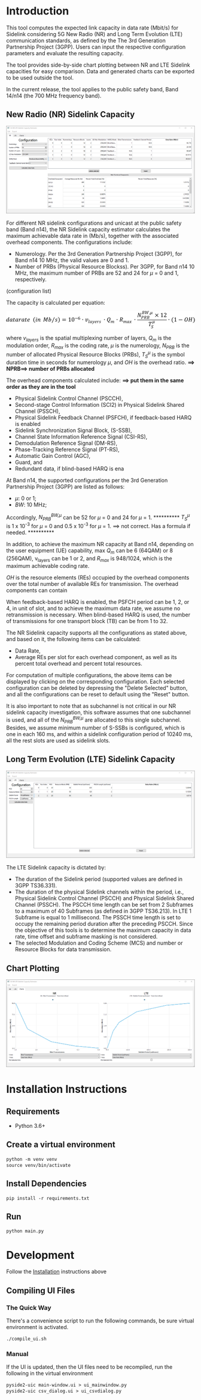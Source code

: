 # Introduction
This tool computes the expected link capacity in data rate (Mbit/s) for Sidelink considering 5G New Radio (NR) and Long Term Evolution (LTE) communication standards, as defined by the The 3rd Generation Partnership Project (3GPP). Users can input the respective configuration parameters and evaluate the resulting capacity.

The tool provides side-by-side chart plotting between NR and LTE Sidelink capacities for easy comparison. Data and generated charts can be exported to be used outside the tool.

In the current release, the tool applies to the public safety band, Band 14/n14 (the 700 MHz frequency band).

## New Radio (NR) Sidelink Capacity
![Application Screenshot NR](preview-screenshot-NR.png)

For different NR sidelink configurations and unicast at the public safety band (Band n14), the NR Sidelink capacity estimator calculates the maximum achievable data rate in (Mb/s), together with the associated overhead components. The configurations include:

- Numerology. Per the 3rd Generation Partnership Project (3GPP), for Band n14 10 MHz, the valid values are 0 and 1.
- Number of PRBs (Physical Resource Blockss). Per 3GPP, for Band n14 10 MHz, the maximum number of PRBs are 52 and 24 for *&mu;* = 0 and 1, respectively.

(configuration list)

The capacity is calculated per equation:

![Application Screenshot LTE](capacity_eq.png)

where *v<sub>layers</sub>* is the spatial multiplexing number of layers, *Q<sub>m</sub>* is the modulation order, *R<sub>max</sub>* is the coding rate, *&mu;* is the numerology, *N<sub>PRB</sub>* is the number of allocated Physical Resource Blocks (PRBs), *T<sub>S</sub><sup>&mu;</sup>* is the symbol duration time in seconds for numerology *&mu;*, and *OH* is the overhead ratio.  **==> NPRB==> number of PRBs allocated**

The overhead components calculated include: **==> put them in the same order as they are in the tool**

- Physical Sidelink Control Channel (PSCCH),
- Second-stage Control Information (SCI2) in Physical Sidelink Shared Channel (PSSCH),
- Physical Sidelink Feedback Channel (PSFCH), if feedback-based HARQ is enabled
- Sidelink Synchronization Signal Block, (S-SSB),
- Channel State Information Reference Signal (CSI-RS),
- Demodulation Reference Signal (DM-RS),
- Phase-Tracking Reference Signal (PT-RS),
- Automatic Gain Control (AGC),
- Guard, and
- Redundant data, if blind-based HARQ is ena

At Band n14, the supported configurations per the 3rd Generation Partnership Project (3GPP) are listed as follows:

- *&mu;*: 0 or 1;
- *BW*: 10 MHz;

Accordingly, *N<sub>PRB</sub><sup>BW,&mu;</sup>* can be 52 for *&mu;* = 0 and 24 for *&mu;* = 1. ********** *T<sub>S</sub><sup>&mu;</sup>* is 1 x 10<sup>-3</sup> for *&mu;* = 0 and 0.5 x 10<sup>-3</sup> for *&mu;* = 1. ==> not correct.  Has a formula if needed. **********

In addition, to achieve the maximum NR capacity at Band n14, depending on the user equipment (UE) capability, max *Q<sub>m</sub>* can be 6 (64QAM) or 8 (256QAM), v<sub>layers</sub> can be 1 or 2, and *R<sub>max</sub>* is 948/1024, which is the maximum achievable coding rate.

*OH* is the resource elements (REs) occupied by the overhead components over the total number of available REs for transmission. The overhead components can contain 

When feedback-based HARQ is enabled, the PSFCH period can be 1, 2, or 4, in unit of slot, and to achieve the maximum data rate, we assume no retransmission is necessary. When blind-based HARQ is used, the number of transmissions for one transport block (TB) can be from 1 to 32.

The NR Sidelink capacity supports all the configurations as stated above, and based on it, the following items can be calculated:

- Data Rate,
- Average REs per slot for each overhead component, as well as its percent total overhead and percent total resources. 

For computation of multiple configurations, the above items can be displayed by clicking on the corresponding configuration. Each selected configuration can be deleted by depressing the "Delete Selected" button, and all the configurations can be reset to default using the "Reset" button. 

It is also important to note that as subchannel is not critical in our NR sidelink capacity investigation, this software assumes that one subchannel is used, and all of the *N<sub>PRB</sub><sup>BW,&mu;</sup>* are allocated to this single subchannel. Besides, we assume minimum number of S-SSBs is configured, which is one in each 160 ms, and within a sidelink configuration period of 10240 ms, all the rest slots are used as sidelink slots.

## Long Term Evolution (LTE) Sidelink Capacity
![Application Screenshot LTE](preview-screenshot-LTE.png)

The LTE Sidelink capacity is dictated by:
- The duration of the Sidelink period (supported values are defined in 3GPP TS36.331).
- The duration of the physical Sidelink channels within the period, i.e., Physical Sidelink Control Channel (PSCCH) and Physical Sidelink Shared Channel (PSSCH). The PSCCH time length can be set from 2 Subframes to a maximum of 40 Subframes (as defined in 3GPP TS36.213). In LTE 1 Subframe is equal to 1 millisecond. The PSSCH time length is set to occupy the remaining period duration after the preceding PSCCH. Since the objective of this tools is to determine the maximum capacity in data rate, time offset and subframe masking is not considered.
- The selected Modulation and Coding Scheme (MCS) and number or Resource Blocks for data transmission.

## Chart Plotting
![Application Screenshot LTE](preview-screenshot-charts.png)

# Installation Instructions

## Requirements

* Python 3.6+

## Create a virtual environment

```shell
python -m venv venv
source venv/bin/activate
```

## Install Dependencies

```shell
pip install -r requirements.txt
```

## Run

```shell
python main.py
```

# Development
Follow the [Installation](#installation) instructions above

## Compiling UI Files

### The Quick Way
There's a convenience script to run the following commands,
be sure virtual environment is activated.
```shell
./compile_ui.sh
```

### Manual

If the UI is updated, then the UI files need to be recompiled, run the
following in the virtual environment

```shell
pyside2-uic main-window.ui > ui_mainwindow.py
pyside2-uic csv_dialog.ui > ui_csvdialog.py
```
